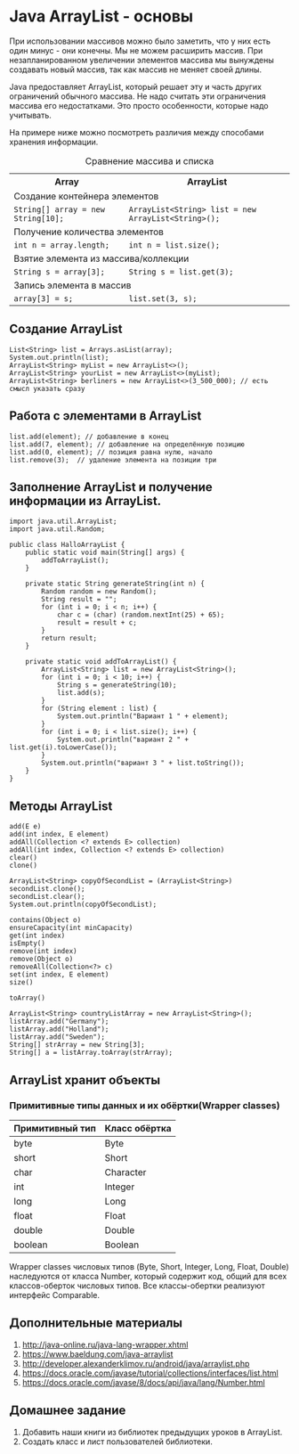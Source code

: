 # Java ArrayList - основы

При использовании массивов можно было заметить, что у них есть один минус - они конечны. Мы не можем расширить массив. При незапланированном увеличении элементов массива мы вынуждены создавать новый массив, так как массив не меняет своей длины.

Java предоставляет ArrayList, который решает эту и часть других ограничений обычного массива. Не надо считать эти ограничения массива его недостатками. Это просто особенности, которые надо учитывать.

На примере ниже можно посмотреть различия между способами хранения информации.

<table>
  <caption>Сравнение массива и списка </caption>
<tbody>
  <tr>
    <th>Array</th>
    <th>ArrayList</th>
  </tr>
  <tr>
<td colspan="2">Создание контейнера элементов</td>
  </tr>
  <tr>
    <td><code>String[] array = new String[10];</code></td>
    <td><code>ArrayList&lt;String&gt; list = new ArrayList&lt;String&gt;();</code></td>
  </tr>
 <tr>
<td colspan="2">
Получение количества элементов
</td>
  </tr>
  <tr>
    <td><code>int n = array.length;</code></td>
    <td><code>int n = list.size();
</code></td>
  </tr>
 <tr>
<td colspan="2"> Взятие элемента из массива/коллекции
</td>
  </tr>
  <tr>
    <td><code>String s = array[3];</code></td>
    <td><code>String s = list.get(3);
</code></td>
  </tr>
  <tr>
<td colspan="2"> Запись элемента в массив
</td>
  </tr>
  <tr>
    <td><code>array[3] = s;</code></td>
    <td><code>list.set(3, s);</code></td>
  </tr>
  </tbody>
</table>


## Создание ArrayList

```
List<String> list = Arrays.asList(array);          
System.out.println(list);
ArrayList<String> myList = new ArrayList<>();
ArrayList<String> yourList = new ArrayList<>(myList);
ArrayList<String> berliners = new ArrayList<>(3_500_000); // есть смысл указать сразу
```

## Работа с элементами в ArrayList

```
list.add(element); // добавление в конец 
list.add(7, element); // добавление на определённую позицию
list.add(0, element); // позиция равна нулю, начало
list.remove(3);  // удаление элемента на позиции три
```

## Заполнение ArrayList и получение информации из ArrayList.

```
import java.util.ArrayList;
import java.util.Random;

public class HalloArrayList {
    public static void main(String[] args) {
        addToArrayList();
    }

    private static String generateString(int n) {
        Random random = new Random();
        String result = "";
        for (int i = 0; i < n; i++) {
            char c = (char) (random.nextInt(25) + 65);
            result = result + c;
        }
        return result;
    }

    private static void addToArrayList() {
        ArrayList<String> list = new ArrayList<String>();
        for (int i = 0; i < 10; i++) {
            String s = generateString(10);
            list.add(s);
        }
        for (String element : list) {
            System.out.println("Вариант 1 " + element);
        }
        for (int i = 0; i < list.size(); i++) {
            System.out.println("вариант 2 " + list.get(i).toLowerCase());
        }
        System.out.println("вариант 3 " + list.toString());
    }
}
```

## Методы ArrayList

```
add(E e)
add(int index, E element)
addAll(Collection <? extends E> collection)
addAll(int index, Collection <? extends E> collection)
clear()
clone()

ArrayList<String> copyOfSecondList = (ArrayList<String>) secondList.clone();
secondList.clear();
System.out.println(copyOfSecondList);

contains(Object o)
ensureCapacity(int minCapacity)
get(int index)
isEmpty()
remove(int index)
remove(Object o)
removeAll(Collection<?> c)
set(int index, E element)
size()

toArray()

ArrayList<String> countryListArray = new ArrayList<String>();
listArray.add("Germany");
listArray.add("Holland");
listArray.add("Sweden");
String[] strArray = new String[3];
String[] a = listArray.toArray(strArray);
```

## ArrayList хранит объекты

### Примитивные типы данных и их обёртки(Wrapper classes)

|Примитивный тип | Класс обёртка |
|:----| :----|
|byte| Byte|
|short|	Short|
|char|	Character|
|int|	Integer|
|long|	Long|
|float	|Float|
|double	|Double|
| boolean | Boolean|

Wrapper classes числовых типов (Byte, Short, Integer, Long, Float, Double) наследуются от класса Number, который содержит код, общий для всех классов-оберток числовых типов. Все классы-обертки реализуют интерфейс Comparable.

## Дополнительные материалы

1. http://java-online.ru/java-lang-wrapper.xhtml
2. https://www.baeldung.com/java-arraylist
3. http://developer.alexanderklimov.ru/android/java/arraylist.php
4. https://docs.oracle.com/javase/tutorial/collections/interfaces/list.html
5. https://docs.oracle.com/javase/8/docs/api/java/lang/Number.html

## Домашнее задание

1. Добавить наши книги из библиотек предыдущих уроков в ArrayList.
2. Создать класс и лист пользователей библиотеки. 
